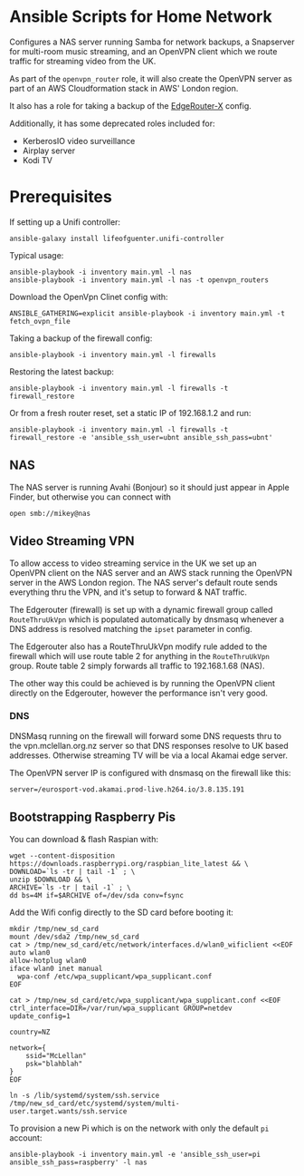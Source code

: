 # Ansible Scripts for Home Network

Configures a NAS server running Samba for network backups, a Snapserver for multi-room music streaming, and an OpenVPN 
client which we route traffic for streaming video from the UK. 

As part of the `openvpn_router` role, it will also create the OpenVPN server as part of an AWS Cloudformation stack in 
AWS' London region.

It also has a role for taking a backup of the [EdgeRouter-X](https://www.ubnt.com/edgemax/edgerouter-x/) config.

Additionally, it has some deprecated roles included for:

 * KerberosIO video surveillance 
 * Airplay server
 * Kodi TV 
 
# Prerequisites

If setting up a Unifi controller: 

    ansible-galaxy install lifeofguenter.unifi-controller

Typical usage:

    ansible-playbook -i inventory main.yml -l nas
    ansible-playbook -i inventory main.yml -l nas -t openvpn_routers

Download the OpenVpn Clinet config with:

    ANSIBLE_GATHERING=explicit ansible-playbook -i inventory main.yml -t fetch_ovpn_file

Taking a backup of the firewall config:

    ansible-playbook -i inventory main.yml -l firewalls

Restoring the latest backup:

    ansible-playbook -i inventory main.yml -l firewalls -t firewall_restore

Or from a fresh router reset, set a static IP of 192.168.1.2 and run:

    ansible-playbook -i inventory main.yml -l firewalls -t firewall_restore -e 'ansible_ssh_user=ubnt ansible_ssh_pass=ubnt'

## NAS

The NAS server is running Avahi (Bonjour) so it should just appear in Apple Finder, but otherwise you can connect with 

    open smb://mikey@nas

## Video Streaming VPN 

To allow access to video streaming service in the UK we set up an OpenVPN client on the NAS server and an AWS stack 
running the OpenVPN server in the AWS London region. The NAS server's default route sends everything thru the VPN, and 
it's setup to forward & NAT traffic.

The Edgerouter (firewall) is set up with a dynamic firewall group called `RouteThruUkVpn` which is populated 
automatically by dnsmasq whenever a DNS address is resolved matching the `ipset` parameter in config. 

The Edgerouter also has a RouteThruUkVpn modify rule added to the firewall which will use route table 2 for anything in 
the `RouteThruUkVpn` group. Route table 2 simply forwards all traffic to 192.168.1.68 (NAS).

The other way this could be achieved is by running the OpenVPN client directly on the Edgerouter, however the 
performance isn't very good.  

### DNS

DNSMasq running on the firewall will forward some DNS requests thru to the vpn.mclellan.org.nz server so that DNS 
responses resolve to UK based addresses. Otherwise streaming TV will be via a local Akamai edge server. 

The OpenVPN server IP is configured with dnsmasq on the firewall like this:
    
    server=/eurosport-vod.akamai.prod-live.h264.io/3.8.135.191

## Bootstrapping Raspberry Pis

You can download & flash Raspian with:

    wget --content-disposition https://downloads.raspberrypi.org/raspbian_lite_latest && \
    DOWNLOAD=`ls -tr | tail -1` ; \
    unzip $DOWNLOAD && \
    ARCHIVE=`ls -tr | tail -1` ; \
    dd bs=4M if=$ARCHIVE of=/dev/sda conv=fsync

Add the Wifi config directly to the SD card before booting it:

```
mkdir /tmp/new_sd_card
mount /dev/sda2 /tmp/new_sd_card
cat > /tmp/new_sd_card/etc/network/interfaces.d/wlan0_wificlient <<EOF
auto wlan0
allow-hotplug wlan0
iface wlan0 inet manual
  wpa-conf /etc/wpa_supplicant/wpa_supplicant.conf
EOF

cat > /tmp/new_sd_card/etc/wpa_supplicant/wpa_supplicant.conf <<EOF
ctrl_interface=DIR=/var/run/wpa_supplicant GROUP=netdev
update_config=1

country=NZ

network={
    ssid="McLellan"
    psk="blahblah"
}
EOF

ln -s /lib/systemd/system/ssh.service /tmp/new_sd_card/etc/systemd/system/multi-user.target.wants/ssh.service 
```

To provision a new Pi which is on the network with only the default `pi` account:

    ansible-playbook -i inventory main.yml -e 'ansible_ssh_user=pi ansible_ssh_pass=raspberry' -l nas
